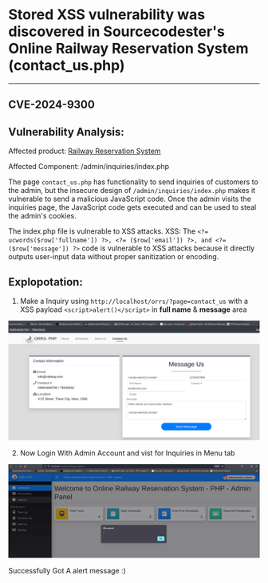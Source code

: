 # Stored XSS vulnerability was discovered in Sourcecodester's Online Railway Reservation System (contact_us.php)
---
## CVE-2024-9300

Vulnerability Analysis:
---

Affected product: [Railway Reservation System](https://www.sourcecodester.com/php/15121/online-railway-reservation-system-phpoop-project-free-source-code.html)

Affected Component: /admin/inquiries/index.php

The page `contact_us.php` has functionality to send inquiries of customers to the admin, but the insecure design of `/admin/inquiries/index.php` makes it vulnerable to send a malicious JavaScript code. Once the admin visits the inquiries page, the JavaScript code gets executed and can be used to steal the admin's cookies.

The index.php file is vulnerable to XSS attacks.
 XSS: The `<?= ucwords($row['fullname']) ?>, <?= ($row['email']) ?>, and <?= ($row['message']) ?>` code is vulnerable to XSS attacks because it directly outputs user-input data without proper sanitization or encoding.

Explopotation:
---

1. Make a Inquiry using `http://localhost/orrs/?page=contact_us`  with a XSS payload `<script>alert()</script>` in **full name** & **message** area

![image](https://github.com/gurudattch/CVEs/blob/main/assets/29.png)

2. Now Login With Admin Account and vist for Inquiries in Menu tab

![image](https://github.com/gurudattch/CVEs/blob/main/assets/30.png)

Successfully Got A alert message :)
